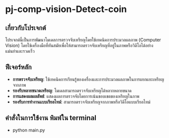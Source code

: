 # pj-comp-vision-Detect-coin

## เกี่ยวกับโปรเจกต์
โปรเจกต์นี้เป็นการพัฒนาโมเดลการตรวจจับเหรียญโดยใช้เทคนิคการประมวลผลภาพ (Computer Vision) โดยใช้เครื่องมือที่ทันสมัยเพื่อให้สามารถตรวจจับเหรียญที่อยู่ในภาพหรือวิดีโอได้อย่างแม่นยำและรวดเร็ว

## ฟีเจอร์หลัก
- **การตรวจจับเหรียญ**: ใช้เทคนิคการเรียนรู้ของเครื่องและการประมวลผลภาพในการแยกแยะเหรียญจากภาพ
- **รองรับหลายขนาดเหรียญ**: โมเดลสามารถตรวจจับเหรียญได้หลากหลายขนาด
- **การแสดงผลผลลัพธ์**: แสดงผลการตรวจจับโดยการเน้นขอบเขตของเหรียญในภาพ
- **รองรับการทำงานแบบเรียลไทม์**: สามารถตรวจจับเหรียญจากภาพหรือวิดีโอแบบเรียลไทม์


## คำสั่งในการใช้งาน พิมพ์ใน terminal
- python main.py

